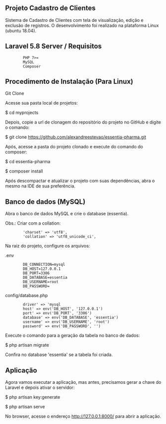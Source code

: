 
## Projeto Cadastro de Clientes

Sistema de Cadastro de Clientes com tela de visualização, edição e exclusão de registros. O desenvolvimento foi realizado na plataforma Linux (ubuntu 18.04).

## Laravel 5.8 Server / Requisitos

            PHP 7>=
            MySQL
            Composer

## Procedimento de Instalação (Para Linux)

Git Clone

Acesse sua pasta local de projetos:

$ cd myprojects

Depois, copie a url de clonagem do repositório do projeto no GitHub e digite o comando:

$ git clone https://github.com/alexandreestevao/essentia-pharma.git

Após, acesse a pasta do projeto clonado e execute do comando do composer:

$ cd essentia-pharma

$ composer install

Após descompactar e atualizar o projeto com suas dependências, abra o mesmo na IDE de sua preferência.

## Banco de dados (MySQL)

Abra o banco de dados MySQL e crie o database (essentia).

Obs.: Criar com a collation:

            'charset' => 'utf8',
            'collation' => 'utf8_unicode_ci',

Na raiz do projeto, configure os arquivos:

.env

            DB_CONNECTION=mysql
            DB_HOST=127.0.0.1
            DB_PORT=3306
            DB_DATABASE=essentia
            DB_USERNAME=root
            DB_PASSWORD=

config/database.php

            driver' => 'mysql
            host' => env('DB_HOST', '127.0.0.1')
            port' => env('DB_PORT', '3306')
            database' => env('DB_DATABASE', 'essentia')
            username' => env('DB_USERNAME', 'root')
            password' => env('DB_PASSWORD', '')

Execute o comando para a geração da tabela no banco de dados:

$ php artisan migrate

Confira no database 'essentia' se a tabela foi criada.

## Aplicação

Agora vamos executar a aplicação, mas antes, precisamos gerar a chave do Laravel e depois ativar o servidor:

$ php artisan key:generate

$ php artisan serve

No browser, acesse o endereço http://127.0.0.1:8000/ para abrir a aplicação.


